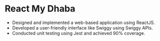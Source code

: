 # React  My Dhaba
- Designed and implemented a web-based application using ReactJS.
- Developed a user-friendly interface like Swiggy using Swiggy APIs. 
- Conducted unit testing using Jest and achieved 90% coverage.
